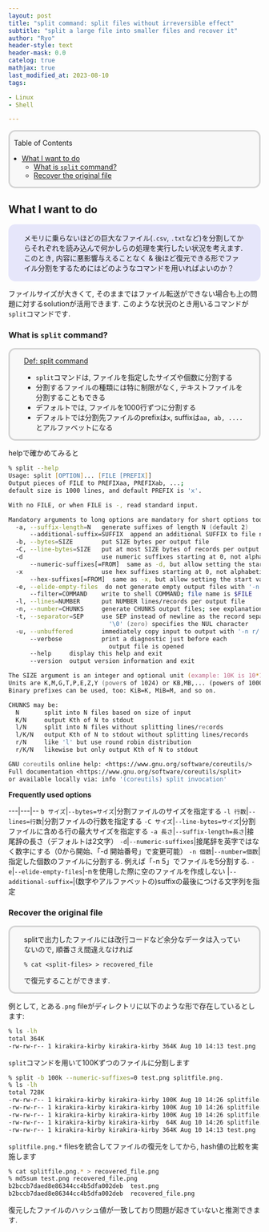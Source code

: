 ```yaml
---
layout: post
title: "split command: split files without irreversible effect"
subtitle: "split a large file into smaller files and recover it"
author: "Ryo"
header-style: text
header-mask: 0.0
catelog: true
mathjax: true
last_modified_at: 2023-08-10
tags:

- Linux
- Shell

---
```


<div style='border-radius: 1em; border-style:solid; border-color:#D3D3D3; background-color:#F8F8F8'>

<p class="h4">&nbsp;&nbsp;Table of Contents</p>

<!-- START doctoc generated TOC please keep comment here to allow auto update -->
<!-- DON'T EDIT THIS SECTION, INSTEAD RE-RUN doctoc TO UPDATE -->

- [What I want to do](#what-i-want-to-do)
  - [What is `split` command?](#what-is-split-command)
  - [Recover the original file](#recover-the-original-file)

<!-- END doctoc generated TOC please keep comment here to allow auto update -->


</div>


## What I want to do

<div style='padding-left: 2em; padding-right: 2em; border-radius: 1em; border-style:solid; border-color:#e6e6fa; background-color:#e6e6fa'>

メモリに乗らないほどの巨大なファイル(`.csv`, `.txt`など)を分割してからそれぞれを読み込んで何かしらの処理を実行したい状況を考えます.
このとき, 内容に悪影響与えることなく & 後ほど復元できる形でファイル分割をするためにはどのようなコマンドを用いればよいのか？

</div>

ファイルサイズが大きくて, そのままではファイル転送ができない場合も上の問題に対するsolutionが活用できます.
このような状況のとき用いるコマンドが`split`コマンドです.

### What is `split` command?

<div style='padding-left: 2em; padding-right: 2em; border-radius: 1em; border-style:solid; border-color:#D3D3D3; background-color:#F8F8F8'>
<p class="h4"><ins>Def: split command</ins></p>

- `split`コマンドは, ファイルを指定したサイズや個数に分割する
- 分割するファイルの種類には特に制限がなく, テキストファイルを分割することもできる
- デフォルトでは, ファイルを1000行ずつに分割する
- デフォルトでは分割先ファイルのprefixは`x`, suffixは`aa, ab, ....`とアルファベットになる

</div>


helpで確かめてみると

```zsh
% split --help
Usage: split [OPTION]... [FILE [PREFIX]]
Output pieces of FILE to PREFIXaa, PREFIXab, ...;
default size is 1000 lines, and default PREFIX is 'x'.

With no FILE, or when FILE is -, read standard input.

Mandatory arguments to long options are mandatory for short options too.
  -a, --suffix-length=N   generate suffixes of length N (default 2)
      --additional-suffix=SUFFIX  append an additional SUFFIX to file names
  -b, --bytes=SIZE        put SIZE bytes per output file
  -C, --line-bytes=SIZE   put at most SIZE bytes of records per output file
  -d                      use numeric suffixes starting at 0, not alphabetic
      --numeric-suffixes[=FROM]  same as -d, but allow setting the start value
  -x                      use hex suffixes starting at 0, not alphabetic
      --hex-suffixes[=FROM]  same as -x, but allow setting the start value
  -e, --elide-empty-files  do not generate empty output files with '-n'
      --filter=COMMAND    write to shell COMMAND; file name is $FILE
  -l, --lines=NUMBER      put NUMBER lines/records per output file
  -n, --number=CHUNKS     generate CHUNKS output files; see explanation below
  -t, --separator=SEP     use SEP instead of newline as the record separator;
                            '\0' (zero) specifies the NUL character
  -u, --unbuffered        immediately copy input to output with '-n r/...'
      --verbose           print a diagnostic just before each
                            output file is opened
      --help     display this help and exit
      --version  output version information and exit

The SIZE argument is an integer and optional unit (example: 10K is 10*1024).
Units are K,M,G,T,P,E,Z,Y (powers of 1024) or KB,MB,... (powers of 1000).
Binary prefixes can be used, too: KiB=K, MiB=M, and so on.

CHUNKS may be:
  N       split into N files based on size of input
  K/N     output Kth of N to stdout
  l/N     split into N files without splitting lines/records
  l/K/N   output Kth of N to stdout without splitting lines/records
  r/N     like 'l' but use round robin distribution
  r/K/N   likewise but only output Kth of N to stdout

GNU coreutils online help: <https://www.gnu.org/software/coreutils/>
Full documentation <https://www.gnu.org/software/coreutils/split>
or available locally via: info '(coreutils) split invocation'
```

**Frequently used options**

---|---|--
`b サイズ`|`--bytes=サイズ`|分割ファイルのサイズを指定する
`-l 行数`|`--lines=行数`|分割ファイルの行数を指定する
`-C サイズ`|`--line-bytes=サイズ`|分割ファイルに含める行の最大サイズを指定する
`-a 長さ`|`--suffix-length=長さ`|接尾辞の長さ（デフォルトは2文字）
`-d`|`--numeric-suffixes`|接尾辞を英字ではなく数字にする（0から開始、「-d 開始番号」で変更可能）
`-n 個数`|`--number=個数`|指定した個数のファイルに分割する. 例えば「-n 5」でファイルを5分割する. 
`-e`|`--elide-empty-files`|-nを使用した際に空のファイルを作成しない
|`--additional-suffix=`|(数字やアルファベットの)suffixの最後につける文字列を指定


### Recover the original file

<div style='padding-left: 2em; padding-right: 2em; border-radius: 1em; border-style:solid; border-color:#D3D3D3; background-color:#F8F8F8'>

splitで出力したファイルには改行コードなど余分なデータは入っていないので, 順番さえ間違えなければ

```
% cat <split-files> > recovered_file
```

で復元することができます.

</div>

例として, とある`.png` fileがディレクトリに以下のような形で存在しているとします:

```zsh
% ls -lh
total 364K
-rw-rw-r-- 1 kirakira-kirby kirakira-kirby 364K Aug 10 14:13 test.png
```

`split`コマンドを用いて100Kずつのファイルに分割します

```zsh
% split -b 100k --numeric-suffixes=0 test.png splitfile.png.
% ls -lh
total 728K
-rw-rw-r-- 1 kirakira-kirby kirakira-kirby 100K Aug 10 14:26 splitfile.png.00
-rw-rw-r-- 1 kirakira-kirby kirakira-kirby 100K Aug 10 14:26 splitfile.png.01
-rw-rw-r-- 1 kirakira-kirby kirakira-kirby 100K Aug 10 14:26 splitfile.png.02
-rw-rw-r-- 1 kirakira-kirby kirakira-kirby  64K Aug 10 14:26 splitfile.png.03
-rw-rw-r-- 1 kirakira-kirby kirakira-kirby 364K Aug 10 14:13 test.png
```

`splitfile.png.*` filesを統合してファイルの復元をしてから, hash値の比較を実施します

```zsh
% cat splitfile.png.* > recovered_file.png
% md5sum test.png recovered_file.png                                     
b2bccb7daed8e86344cc4b5dfa002deb  test.png
b2bccb7daed8e86344cc4b5dfa002deb  recovered_file.png
```

復元したファイルのハッシュ値が一致しており問題が起きていないと推測できます.
